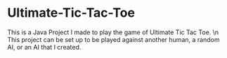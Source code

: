 # Ultimate-Tic-Tac-Toe
This is a Java Project I made to play the game of Ultimate Tic Tac Toe. \n
This project can be set up to be played against another human, a random AI, or an AI that I created.
